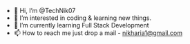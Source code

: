 - 👋 Hi, I’m @TechNik07
- 👀 I’m interested in coding & learning new things.
- 🌱 I’m currently learning Full Stack Development
- 📫 How to reach me just drop a mail - nikharia1@gmail.com

<!---
TechNik07/TechNik07 is a ✨ special ✨ repository because its `README.md` (this file) appears on your GitHub profile.
You can click the Preview link to take a look at your changes.
--->
